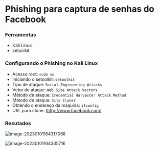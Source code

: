 # Phishing para captura de senhas do Facebook

### Ferramentas

- Kali Linux
- setoolkit

### Configurando o Phishing no Kali Linux

- Acesso root: `sudo su`
- Iniciando o setoolkit: `setoolkit`
- Tipo de ataque: `Social-Engineering Attacks`
- Vetor de ataque: `Web Site Attack Vectors`
- Método de ataque: `Credential Harvester Attack Method `
- Método de ataque: `Site Cloner`
- Obtendo o endereço da máquina: `ifconfig`
- URL para clone: [http://www.facebook.com]

### Resutados

![image-20230101164317068](C:\Users\isaac\AppData\Roaming\Typora\typora-user-images\image-20230101164317068.png)



![image-20230101164335716](C:\Users\isaac\AppData\Roaming\Typora\typora-user-images\image-20230101164335716.png)